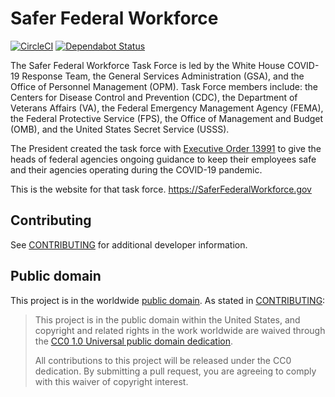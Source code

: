 # Safer Federal Workforce

<!--
  Federalist recommends you use Continuous Integration to automatically test
  and validate any new changes to your site. CircleCI is free for open source
  projcets. You should replace this badge with your own.

  https://circleci.com/
-->
[![CircleCI](https://circleci.com/gh/GSA/SaferFederalWorkforce.gov.svg?style=svg)](https://circleci.com/gh/18F/federalist-uswds-jekyll)
[![Dependabot Status](https://api.dependabot.com/badges/status?host=github&repo=GSA/SaferFederalWorkforce.gov)](https://dependabot.com)

The Safer Federal Workforce Task Force is led by the White House COVID-19 Response Team, the General Services Administration (GSA), and the Office of Personnel Management (OPM). Task Force members include: the Centers for Disease Control and Prevention (CDC), the Department of Veterans Affairs (VA), the Federal Emergency Management Agency (FEMA), the Federal Protective Service (FPS), the Office of Management and Budget (OMB), and the United States Secret Service (USSS).

The President created the task force with [Executive Order 13991](https://www.federalregister.gov/d/2021-01766/p-12) to give the heads of federal agencies ongoing guidance to keep their employees safe and their agencies operating during the COVID-19 pandemic.

This is the website for that task force.  https://SaferFederalWorkforce.gov

## Contributing

See [CONTRIBUTING](CONTRIBUTING.md) for additional developer information.

## Public domain

This project is in the worldwide [public domain](LICENSE.md). As stated in [CONTRIBUTING](CONTRIBUTING.md):

> This project is in the public domain within the United States, and copyright
> and related rights in the work worldwide are waived through the [CC0 1.0
> Universal public domain dedication](https://creativecommons.org/publicdomain/zero/1.0/).
>
> All contributions to this project will be released under the CC0 dedication.
> By submitting a pull request, you are agreeing to comply with this waiver of
> copyright interest.
